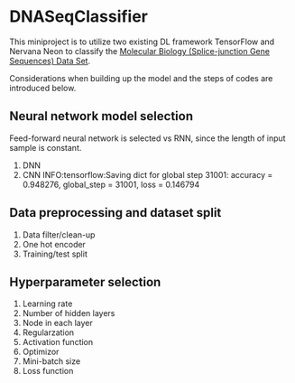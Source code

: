 # DNASeqClassifier

This miniproject is to utilize two existing DL framework TensorFlow and Nervana Neon to classify the [Molecular Biology (Splice-junction Gene Sequences) Data Set](https://archive.ics.uci.edu/ml/datasets/Molecular+Biology+%28Splice-junction+Gene+Sequences%29).

Considerations when building up the model and the steps of codes are introduced below. 

## Neural network model selection

Feed-forward neural network is selected vs RNN, since the length of input sample is constant.

1. DNN
2. CNN
INFO:tensorflow:Saving dict for global step 31001: accuracy = 0.948276, global_step = 31001, loss = 0.146794


## Data preprocessing and dataset split
1. Data filter/clean-up
2. One hot encoder
3. Training/test split

## Hyperparameter selection
1. Learning rate
2. Number of hidden layers
3. Node in each layer
4. Regularzation
5. Activation function 
6. Optimizor 
7. Mini-batch size
8. Loss function